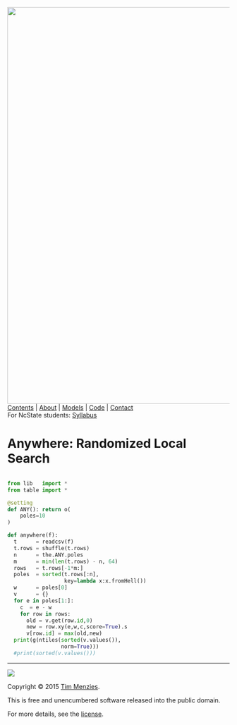 [<img width=900 src="https://raw.githubusercontent.com/txt/mase/master/img/banner1.png">](https://github.com/txt/mase/blob/master/README.md)   
[Contents](https://github.com/txt/mase/blob/master/TOC.md) |
[About](https://github.com/txt/mase/blob/master/ABOUT.md) |
[Models](https://github.com/txt/mase/blob/master/MODELS.md) |
[Code](https://github.com/txt/mase/tree/master/src) |
[Contact](http://menzies.us)  
For NcState students: [Syllabus](https://github.com/txt/mase/blob/master/SYLLABUS.md) 


# Anywhere: Randomized Local Search

````python

from lib   import *
from table import *

@setting
def ANY(): return o(
    poles=10
)

def anywhere(f):
  t      = readcsv(f)
  t.rows = shuffle(t.rows)
  n      = the.ANY.poles
  m      = min(len(t.rows) - n, 64)
  rows   = t.rows[-1*m:]
  poles  = sorted(t.rows[:n],
                  key=lambda x:x.fromHell())
  w      = poles[0]
  v      = {}
  for e in poles[1:]:
    c  = e - w
    for row in rows:
      old = v.get(row.id,0)
      new = row.xy(e,w,c,score=True).s
      v[row.id] = max(old,new)
  print(g(ntiles(sorted(v.values()),
                 norm=True)))
  #print(sorted(v.values()))
````


_________

<img src="https://raw.githubusercontent.com/txt/mase/master/img/pd-icon.png">  

Copyright © 2015 [Tim Menzies](http://menzies.us).


This is free and unencumbered software released into the public domain.

For more details, see the [license](https://github.com/txt/mase/blob/master/LICENSE).

